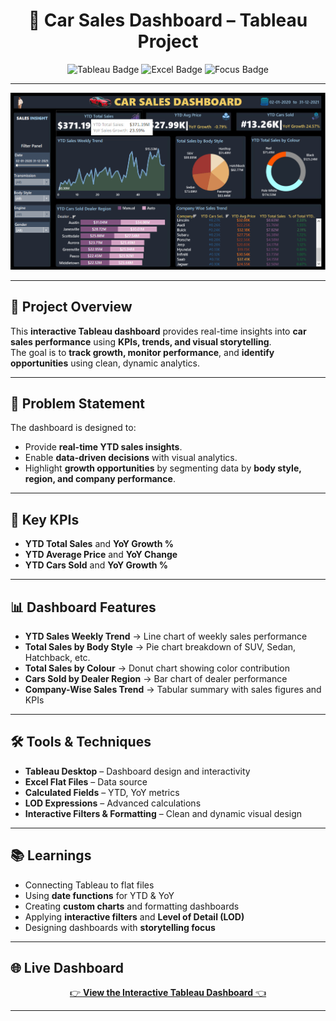 <h1 align="center">🚗 Car Sales Dashboard – Tableau Project</h1>

<p align="center">
  <img src="https://img.shields.io/badge/Tool-Tableau-blue?logo=tableau" alt="Tableau Badge">
  <img src="https://img.shields.io/badge/Data-Excel-green?logo=microsoft-excel" alt="Excel Badge">
  <img src="https://img.shields.io/badge/Focus-Data%20Visualization-orange" alt="Focus Badge">
</p>

---

<p align="center">
  <a href="https://public.tableau.com/app/profile/shanmukha.sai.bada/viz/CarSales_17568614319390/CarDashboard?publish=yes">
    <img src="carsales.PNG" alt="Car Sales Dashboard" width="800">
  </a>
</p>

---

## 📌 Project Overview  

This **interactive Tableau dashboard** provides real-time insights into **car sales performance** using **KPIs, trends, and visual storytelling**.  
The goal is to **track growth, monitor performance**, and **identify opportunities** using clean, dynamic analytics.  

---

## 🎯 Problem Statement  

The dashboard is designed to:  
- Provide **real-time YTD sales insights**.  
- Enable **data-driven decisions** with visual analytics.  
- Highlight **growth opportunities** by segmenting data by **body style, region, and company performance**.  

---

## 🚀 Key KPIs  
- **YTD Total Sales** and **YoY Growth %**  
- **YTD Average Price** and **YoY Change**  
- **YTD Cars Sold** and **YoY Growth %**  

---

## 📊 Dashboard Features  
- **YTD Sales Weekly Trend** → Line chart of weekly sales performance  
- **Total Sales by Body Style** → Pie chart breakdown of SUV, Sedan, Hatchback, etc.  
- **Total Sales by Colour** → Donut chart showing color contribution  
- **Cars Sold by Dealer Region** → Bar chart of dealer performance  
- **Company-Wise Sales Trend** → Tabular summary with sales figures and KPIs  

---

## 🛠 Tools & Techniques  
- **Tableau Desktop** – Dashboard design and interactivity  
- **Excel Flat Files** – Data source  
- **Calculated Fields** – YTD, YoY metrics  
- **LOD Expressions** – Advanced calculations  
- **Interactive Filters & Formatting** – Clean and dynamic visual design  

---

## 📚 Learnings  
- Connecting Tableau to flat files  
- Using **date functions** for YTD & YoY  
- Creating **custom charts** and formatting dashboards  
- Applying **interactive filters** and **Level of Detail (LOD)**  
- Designing dashboards with **storytelling focus**  

---

## 🌐 Live Dashboard  
<p align="center">
  <a href="https://public.tableau.com/app/profile/shanmukha.sai.bada/viz/CarSales_17568614319390/CarDashboard?publish=yes">
    👉 <b>View the Interactive Tableau Dashboard</b> 👈
  </a>
</p>

---
